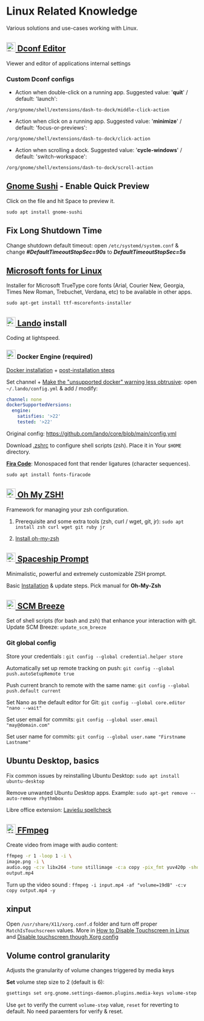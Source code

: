 # Linux Related Knowledge

Various solutions and use-cases working with Linux.

## [<img src="https://gitlab.gnome.org/uploads/-/system/group/avatar/8/gnomelogo.png?height=24" height="24px" alt="Dconf Editor"> Dconf Editor](https://wiki.gnome.org/Apps/DconfEditor)

Viewer and editor of applications internal settings

### Custom Dconf configs

- Action when double-click on a running app. Suggested value: '**quit**' / default: 'launch':

`/org/gnome/shell/extensions/dash-to-dock/middle-click-action`

- Action when click on a running app. Suggested value: '**minimize**' / default: 'focus-or-previews':

`/org/gnome/shell/extensions/dash-to-dock/click-action`

- Action when scrolling a dock. Suggested value: '**cycle-windows**' / default: 'switch-workspace':

`/org/gnome/shell/extensions/dash-to-dock/scroll-action`

## [Gnome Sushi](https://en.wikipedia.org/wiki/GNOME_sushi) - Enable Quick Preview

Click on the file and hit Space to preview it.

`sudo apt install gnome-sushi`

## Fix Long Shutdown Time

Change shutdown default timeout: open `/etc/systemd/system.conf` & change **_#DefaultTimeoutStopSec=90s_** to **_DefaultTimeoutStopSec=5s_**

## [Microsoft fonts for Linux](https://packages.debian.org/buster/ttf-mscorefonts-installer)

Installer for Microsoft TrueType core fonts (Arial, Courier New, Georgia, Times New Roman, Trebuchet, Verdana, etc) to
be available in other apps.

`sudo apt-get install ttf-mscorefonts-installer`

## [<img src="https://lando.dev/favicon-32x32.png" height="24px" alt="Lando"> Lando](https://lando.dev/download) install

Coding at lightspeed.

### <img src="https://www.docker.com/favicon.ico" height="24px" alt="Docker"> Docker Engine (required)

[Docker installation](https://docs.docker.com/engine/install/ubuntu/) + [post-installation steps](https://docs.docker.com/engine/install/linux-postinstall/)

Set channel + [Make the "unsupported docker" warning less obtrusive](https://github.com/lando/lando/issues/3511#issuecomment-1904519771): open `~/.lando/config.yml` & add / modify:

```YAML
channel: none
dockerSupportedVersions:
  engine:
    satisfies: '>22'
    tested: '>22'
```

Original config: https://github.com/lando/core/blob/main/config.yml

Download [.zshrc](https://raw.githubusercontent.com/mr-valters/gists/main/assets/.zshrc) to configure shell scripts (zsh). Place it in Your `$HOME` directory.

[**Fira Code**](https://github.com/tonsky/FiraCode): Monospaced font that render ligatures (character sequences).

`sudo apt install fonts-firacode`

## [<img src="https://ohmyz.sh/favicon.ico" height="24px" alt="Oh My ZSH!"> Oh My ZSH!](https://ohmyz.sh/)

Framework for managing your zsh configuration.

1. Prerequisite and some extra tools (zsh, curl / wget, git, jr): `sudo apt install zsh curl wget git ruby jr`

2. [Install oh-my-zsh](https://ohmyz.sh/#install)

## [<img src="https://spaceship-prompt.sh/assets/favicon.ico" height="24px" alt="Spaceship Prompt"> Spaceship Prompt](https://spaceship-prompt.sh/)

Minimalistic, powerful and extremely customizable ZSH prompt.

Basic [Installation](https://github.com/spaceship-prompt/spaceship-prompt#-installation) & update steps. Pick manual for **Oh-My-Zsh**

## [<img src="https://user-images.githubusercontent.com/139536/30827652-08e9b684-a265-11e7-95fb-50cbd2fb7c0d.png" height="24px" alt="SCM Breeze"> SCM Breeze](https://github.com/scmbreeze/scm_breeze#installation)

Set of shell scripts (for bash and zsh) that enhance your interaction with git.
Update SCM Breeze: `update_scm_breeze`

### Git global config

Store your credentials : `git config --global credential.helper store`

Automatically set up remote tracking on push: `git config --global push.autoSetupRemote true`

Push current branch to remote with the same name: `git config --global push.default current`

Set Nano as the default editor for Git: `git config --global core.editor "nano --wait"`

Set user email for commits: `git config --global user.email "may@domain.com"`

Set user name for commits: `git config --global user.name "Firstname Lastname"`

## Ubuntu Desktop, basics

Fix common issues by reinstalling Ubuntu Desktop: `sudo apt install ubuntu-desktop`

Remove unwanted Ubuntu Desktop apps. Example: `sudo apt-get remove --auto-remove rhythmbox`

Libre office extension: [Laviešu spellcheck](https://extensions.libreoffice.org/en/extensions/show/latviesu-valodas-pareizrakstibas-parbaudes-modulis)

## [<img src="https://ffmpeg.org/favicon.ico" height="24px" alt="ffmpeg"> FFmpeg](https://ffmpeg.org/)

Create video from image with audio content:

```bash
ffmpeg -r 1 -loop 1 -i \
image.png -i \
audio.ogg -c:v libx264 -tune stillimage -c:a copy -pix_fmt yuv420p -shortest \
output.mp4
```

Turn up the video sound : `ffmpeg -i input.mp4 -af "volume=19dB" -c:v copy output.mp4 -y`

## xinput

Open `/usr/share/X11/xorg.conf.d` folder and turn off proper `MatchIsTouchscreen` values. More in [How to Disable Touchscreen in Linux](https://www.blackmoreops.com/2021/09/24/how-to-disable-touchscreen-on-ubuntu/) and [Disable touchscreen though Xorg config](https://www.blackmoreops.com/2021/09/24/how-to-disable-touchscreen-on-ubuntu/)

## Volume control granularity

Adjusts the granularity of volume changes triggered by media keys

**Set** volume step size to 2 (default is 6):
```bash
gsettings set org.gnome.settings-daemon.plugins.media-keys volume-step 2
```

Use `get` to verify the current `volume-step` value, `reset` for reverting to default. No need paraemters for verify & reset.
